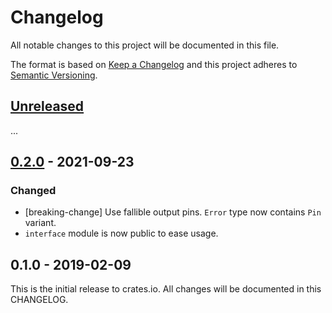 # Changelog

All notable changes to this project will be documented in this file.

The format is based on [Keep a Changelog](http://keepachangelog.com/en/1.0.0/)
and this project adheres to [Semantic Versioning](http://semver.org/spec/v2.0.0.html).

## [Unreleased]

...

## [0.2.0] - 2021-09-23

### Changed
- [breaking-change] Use fallible output pins. `Error` type now contains `Pin` variant.
- `interface` module is now public to ease usage.

## 0.1.0 - 2019-02-09

This is the initial release to crates.io. All changes will be documented in
this CHANGELOG.

[Unreleased]: https://github.com/eldruin/mcp4x-rs/compare/v0.2.0...HEAD
[0.2.0]: https://github.com/eldruin/mcp4x-rs/compare/v0.1.0...v0.2.0